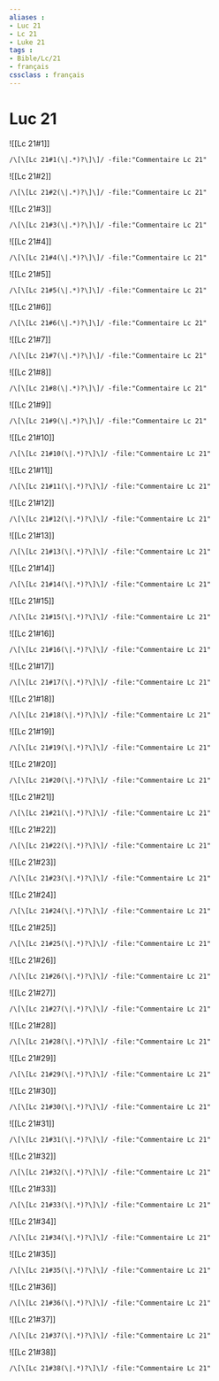 ```yaml
---
aliases : 
- Luc 21
- Lc 21
- Luke 21
tags : 
- Bible/Lc/21
- français
cssclass : français
---
```


# Luc 21

![[Lc 21#1]]

```query
/\[\[Lc 21#1(\|.*)?\]\]/ -file:"Commentaire Lc 21"
```

![[Lc 21#2]]

```query
/\[\[Lc 21#2(\|.*)?\]\]/ -file:"Commentaire Lc 21"
```

![[Lc 21#3]]

```query
/\[\[Lc 21#3(\|.*)?\]\]/ -file:"Commentaire Lc 21"
```

![[Lc 21#4]]

```query
/\[\[Lc 21#4(\|.*)?\]\]/ -file:"Commentaire Lc 21"
```

![[Lc 21#5]]

```query
/\[\[Lc 21#5(\|.*)?\]\]/ -file:"Commentaire Lc 21"
```

![[Lc 21#6]]

```query
/\[\[Lc 21#6(\|.*)?\]\]/ -file:"Commentaire Lc 21"
```

![[Lc 21#7]]

```query
/\[\[Lc 21#7(\|.*)?\]\]/ -file:"Commentaire Lc 21"
```

![[Lc 21#8]]

```query
/\[\[Lc 21#8(\|.*)?\]\]/ -file:"Commentaire Lc 21"
```

![[Lc 21#9]]

```query
/\[\[Lc 21#9(\|.*)?\]\]/ -file:"Commentaire Lc 21"
```

![[Lc 21#10]]

```query
/\[\[Lc 21#10(\|.*)?\]\]/ -file:"Commentaire Lc 21"
```

![[Lc 21#11]]

```query
/\[\[Lc 21#11(\|.*)?\]\]/ -file:"Commentaire Lc 21"
```

![[Lc 21#12]]

```query
/\[\[Lc 21#12(\|.*)?\]\]/ -file:"Commentaire Lc 21"
```

![[Lc 21#13]]

```query
/\[\[Lc 21#13(\|.*)?\]\]/ -file:"Commentaire Lc 21"
```

![[Lc 21#14]]

```query
/\[\[Lc 21#14(\|.*)?\]\]/ -file:"Commentaire Lc 21"
```

![[Lc 21#15]]

```query
/\[\[Lc 21#15(\|.*)?\]\]/ -file:"Commentaire Lc 21"
```

![[Lc 21#16]]

```query
/\[\[Lc 21#16(\|.*)?\]\]/ -file:"Commentaire Lc 21"
```

![[Lc 21#17]]

```query
/\[\[Lc 21#17(\|.*)?\]\]/ -file:"Commentaire Lc 21"
```

![[Lc 21#18]]

```query
/\[\[Lc 21#18(\|.*)?\]\]/ -file:"Commentaire Lc 21"
```

![[Lc 21#19]]

```query
/\[\[Lc 21#19(\|.*)?\]\]/ -file:"Commentaire Lc 21"
```

![[Lc 21#20]]

```query
/\[\[Lc 21#20(\|.*)?\]\]/ -file:"Commentaire Lc 21"
```

![[Lc 21#21]]

```query
/\[\[Lc 21#21(\|.*)?\]\]/ -file:"Commentaire Lc 21"
```

![[Lc 21#22]]

```query
/\[\[Lc 21#22(\|.*)?\]\]/ -file:"Commentaire Lc 21"
```

![[Lc 21#23]]

```query
/\[\[Lc 21#23(\|.*)?\]\]/ -file:"Commentaire Lc 21"
```

![[Lc 21#24]]

```query
/\[\[Lc 21#24(\|.*)?\]\]/ -file:"Commentaire Lc 21"
```

![[Lc 21#25]]

```query
/\[\[Lc 21#25(\|.*)?\]\]/ -file:"Commentaire Lc 21"
```

![[Lc 21#26]]

```query
/\[\[Lc 21#26(\|.*)?\]\]/ -file:"Commentaire Lc 21"
```

![[Lc 21#27]]

```query
/\[\[Lc 21#27(\|.*)?\]\]/ -file:"Commentaire Lc 21"
```

![[Lc 21#28]]

```query
/\[\[Lc 21#28(\|.*)?\]\]/ -file:"Commentaire Lc 21"
```

![[Lc 21#29]]

```query
/\[\[Lc 21#29(\|.*)?\]\]/ -file:"Commentaire Lc 21"
```

![[Lc 21#30]]

```query
/\[\[Lc 21#30(\|.*)?\]\]/ -file:"Commentaire Lc 21"
```

![[Lc 21#31]]

```query
/\[\[Lc 21#31(\|.*)?\]\]/ -file:"Commentaire Lc 21"
```

![[Lc 21#32]]

```query
/\[\[Lc 21#32(\|.*)?\]\]/ -file:"Commentaire Lc 21"
```

![[Lc 21#33]]

```query
/\[\[Lc 21#33(\|.*)?\]\]/ -file:"Commentaire Lc 21"
```

![[Lc 21#34]]

```query
/\[\[Lc 21#34(\|.*)?\]\]/ -file:"Commentaire Lc 21"
```

![[Lc 21#35]]

```query
/\[\[Lc 21#35(\|.*)?\]\]/ -file:"Commentaire Lc 21"
```

![[Lc 21#36]]

```query
/\[\[Lc 21#36(\|.*)?\]\]/ -file:"Commentaire Lc 21"
```

![[Lc 21#37]]

```query
/\[\[Lc 21#37(\|.*)?\]\]/ -file:"Commentaire Lc 21"
```

![[Lc 21#38]]

```query
/\[\[Lc 21#38(\|.*)?\]\]/ -file:"Commentaire Lc 21"
```

